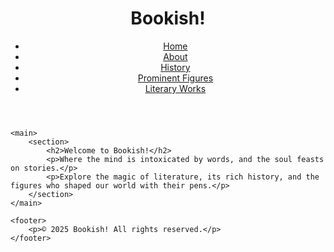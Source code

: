 <!DOCTYPE html>
<html lang="en">
<head>
    <meta charset="UTF-8">
    <title>Bookish! - Home</title>
    <link rel="stylesheet" href="styles.css">
</head>
<body>
    <header>
        <h1>Bookish!</h1>
        <nav>
            <ul>
                <li><a href="index.html">Home</a></li>
                <li><a href="about.html">About</a></li>
                <li><a href="history.html">History</a></li>
                <li><a href="figures.html">Prominent Figures</a></li>
                <li><a href="works.html">Literary Works</a></li>
            </ul>
        </nav>
    </header>

    <main>
        <section>
            <h2>Welcome to Bookish!</h2>
            <p>Where the mind is intoxicated by words, and the soul feasts on stories.</p>
            <p>Explore the magic of literature, its rich history, and the figures who shaped our world with their pens.</p>
        </section>
    </main>

    <footer>
        <p>© 2025 Bookish! All rights reserved.</p>
    </footer>
</body>
</html>

      
